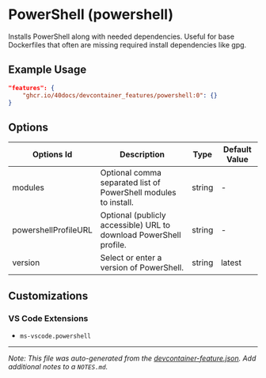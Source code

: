 
# PowerShell (powershell)

Installs PowerShell along with needed dependencies. Useful for base Dockerfiles that often are missing required install dependencies like gpg.

## Example Usage

```json
"features": {
    "ghcr.io/40docs/devcontainer_features/powershell:0": {}
}
```

## Options

| Options Id | Description | Type | Default Value |
|-----|-----|-----|-----|
| modules | Optional comma separated list of PowerShell modules to install. | string | - |
| powershellProfileURL | Optional (publicly accessible) URL to download PowerShell profile. | string | - |
| version | Select or enter a version of PowerShell. | string | latest |

## Customizations

### VS Code Extensions

- `ms-vscode.powershell`



---

_Note: This file was auto-generated from the [devcontainer-feature.json](https://github.com/40docs/devcontainer_features/blob/main/src/powershell/devcontainer-feature.json).  Add additional notes to a `NOTES.md`._
